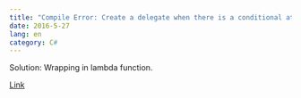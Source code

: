 ```yaml
---
title: "Compile Error: Create a delegate when there is a conditional attribute"
date: 2016-5-27
lang: en
category: C#
---
```


Solution: Wrapping in lambda function.

[Link](http://stackoverflow.com/questions/20638873/create-a-delegate-when-there-is-a-conditional-attribute)
